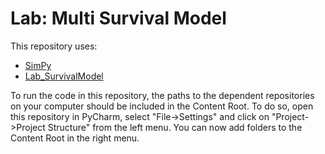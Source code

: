 # Lab: Multi Survival Model

This repository uses:
- [SimPy](https://github.com/yaesoubilab/SimPy)
- [Lab_SurvivalModel](https://github.com/HPM573/Lab_SurvivalModel)

To run the code in this repository, the paths to the dependent 
repositories on your computer should be included 
in the Content Root. 
To do so, open this repository in PyCharm, select "File->Settings" and 
click on "Project->Project Structure" from the left menu. 
You can now add folders to the Content Root in the right menu.
